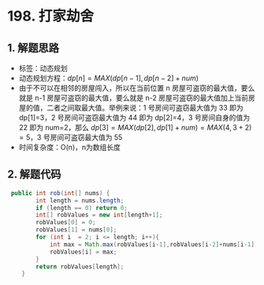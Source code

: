 # 198. 打家劫舍

## 1. 解题思路

- 标签：动态规划
- 动态规划方程：$dp[n] = MAX( dp[n-1], dp[n-2] + num )$
- 由于不可以在相邻的房屋闯入，所以在当前位置 n 房屋可盗窃的最大值，要么就是 n-1 房屋可盗窃的最大值，要么就是 n-2 房屋可盗窃的最大值加上当前房屋的值，二者之间取最大值。举例来说：1 号房间可盗窃最大值为 33 即为 dp[1]=3，2 号房间可盗窃最大值为 44 即为 dp[2]=4，3 号房间自身的值为 22 即为 num=2，那么 $dp[3] = MAX( dp[2], dp[1] + num ) = MAX(4, 3+2) = 5$，3 号房间可盗窃最大值为 55
- 时间复杂度：O(n)，n为数组长度

## 2. 解题代码

```java
 public int rob(int[] nums) {
        int length = nums.length;
        if (length == 0) return 0;
        int[] robValues = new int[length+1];
        robValues[0] = 0;
        robValues[1] = nums[0];
        for (int i  = 2; i <= length; i++){
            int max = Math.max(robValues[i-1],robValues[i-2]+nums[i-1]);
            robValues[i] = max;
        }
        return robValues[length];
    }
```

